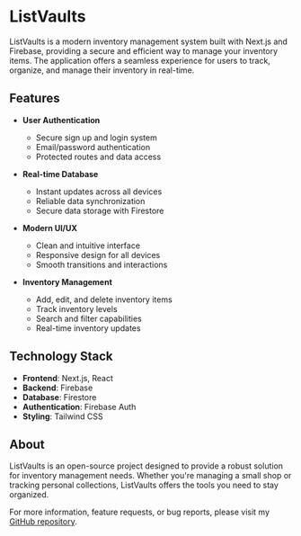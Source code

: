 # ListVaults

ListVaults is a modern inventory management system built with Next.js and Firebase, providing a secure and efficient way to manage your inventory items. The application offers a seamless experience for users to track, organize, and manage their inventory in real-time.

## Features

- **User Authentication**
  - Secure sign up and login system
  - Email/password authentication
  - Protected routes and data access

- **Real-time Database**
  - Instant updates across all devices
  - Reliable data synchronization
  - Secure data storage with Firestore

- **Modern UI/UX**
  - Clean and intuitive interface
  - Responsive design for all devices
  - Smooth transitions and interactions

- **Inventory Management**
  - Add, edit, and delete inventory items
  - Track inventory levels
  - Search and filter capabilities
  - Real-time inventory updates

## Technology Stack

- **Frontend**: Next.js, React
- **Backend**: Firebase
- **Database**: Firestore
- **Authentication**: Firebase Auth
- **Styling**: Tailwind CSS

## About

ListVaults is an open-source project designed to provide a robust solution for inventory management needs. Whether you're managing a small shop or tracking personal collections, ListVaults offers the tools you need to stay organized.

For more information, feature requests, or bug reports, please visit my [GitHub repository](https://github.com/YangLin14/ListVaults).
